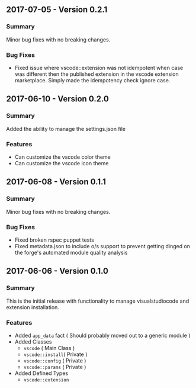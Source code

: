 ## 2017-07-05 - Version 0.2.1

### Summary

Minor bug fixes with no breaking changes.

### Bug Fixes
 - Fixed issue where vscode::extension was not idempotent when case was different then the published extension in the vscode extension marketplace.  Simply made the idempotency check ignore case.

## 2017-06-10 - Version 0.2.0

### Summary

Added the ability to manage the settings.json file

### Features
 - Can customize the vscode color theme
 - Can customize the vscode icon theme


## 2017-06-08 - Version 0.1.1

### Summary

Minor bug fixes with no breaking changes.

### Bug Fixes
 - Fixed broken rspec puppet tests
 - Fixed metadata.json to include o/s support to prevent getting dinged on the forge's automated module quality analysis


## 2017-06-06 - Version 0.1.0

### Summary

This is the initial release with functionality to manage visualstudiocode and extension installation.

### Features

- Added `app_data` fact ( Should probably moved out to a generic module )
- Added Classes
  - `vscode` ( Main Class )
  - `vscode::install`( Private )
  - `vscode::config` ( Private )
  - `vscode::params` ( Private )
- Added Defined Types
  - `vscode::extension`
